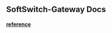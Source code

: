 ## SoftSwitch-Gateway Docs


#### [reference](https://atoms-cat.github.io/docs/index/collect/reference.md)

